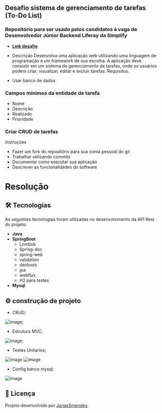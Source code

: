 ## Desafio sistema de gerenciamento de tarefas (To-Do List)
### Repositório para ser usado pelos candidatos à vaga de Desenvolvedor Júnior Backend Liferay da Simplify

- **[Link desafio](https://github.com/simplify-tec/desafio-junior-backend-simplify)**

- Descrição
Desenvolva uma aplicação web utilizando uma linguagem de programação e um framework de sua escolha. A aplicação deve consistir em um sistema de gerenciamento de tarefas, onde os usuários podem criar, visualizar, editar e excluir tarefas.
Requisitos.

- Usar banco de dados

### Campos mínimos da entidade de tarefa
- Nome
- Descrição
- Realizado
- Prioridade


### Criar CRUD de tarefas

 Instruções
-  Fazer um fork do repositório para sua conta pessoal do git
- Trabalhar utilizando commits
- Documentar como executar sua aplicação
- Descrever as funcionalidades do software

# Resolução 


## 🛠 Tecnologias

As seguintes tecnologias foram utilizadas no desenvolvimento da API Rest do projeto:

- **Java**
- **SpringBoot**
  - Lombok
  - Spring-doc
  - spring-web
  - validation
  - devtools
  - jpa
  - webflux
  - H2 para testes 
- **Mysql**

## ⚙️ construção de projeto

-  CRUD;

![image](https://github.com/user-attachments/assets/061c1a61-bced-4797-ae45-80cdefda6c53);

-  Estrutura MVC;

![image](https://github.com/user-attachments/assets/b86a6e18-d04b-4bd3-bcca-b5e7f64b1926);

-  Testes Unitarios;

![image](https://github.com/user-attachments/assets/70e7acd3-f8b2-424f-bbb0-90f2a57c87db)
![image](https://github.com/user-attachments/assets/17051ccb-624a-461c-a4ac-2b0c3fda13d0)



-  Config banco mysql;

![image](https://github.com/user-attachments/assets/83e267e4-e085-4c19-8727-ce84e4c1a9c7)



## 📝 Licença

Projeto desenvolvido por [JonasSmendes](https://repositorio-jonas-mendes.vercel.app/).

